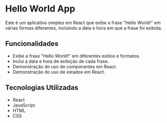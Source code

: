# Hello World App

Este é um aplicativo simples em React que exibe a frase "Hello World!" em várias formas diferentes, incluindo a data e hora em que a frase foi exibida.

## Funcionalidades

- Exibe a frase "Hello World!" em diferentes estilos e formatos.
- Inclui a data e hora de exibição de cada frase.
- Demonstração do uso de componentes em React.
- Demonstração do uso de estados em React.

## Tecnologias Utilizadas

- React
- JavaScript
- HTML
- CSS

